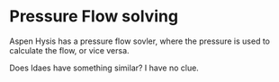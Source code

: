 

# Pressure Flow solving

Aspen Hysis has a pressure flow sovler, where the pressure is used to calculate the flow, or vice versa. 

Does Idaes have something similar? I have no clue.